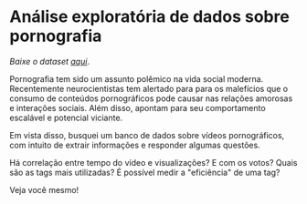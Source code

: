 # Análise exploratória de dados sobre pornografia

*Baixe o dataset [aqui](https://mazieres.gitlab.io/sexualitics/index.html)*.

Pornografia tem sido um assunto polêmico na vida social moderna. Recentemente neurocientistas tem alertado para para os malefícios que o consumo de conteúdos pornográficos pode causar nas relações amorosas e interações sociais.
Além disso, apontam para seu comportamento escalável e potencial viciante.

Em vista disso, busquei um banco de dados sobre vídeos pornográficos, com intuito de extrair informações e responder algumas questões.

Há correlação entre tempo do vídeo e visualizações? E com os votos? Quais são as tags mais utilizadas? É possível medir a "eficiência" de uma tag?

Veja você mesmo!
